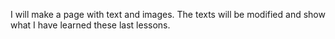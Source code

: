 I will make a page with text and images. The texts will be modified and show what I have learned these last lessons.